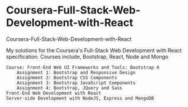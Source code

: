 # Coursera-Full-Stack-Web-Development-with-React
Coursera-Full-Stack-Web-Development-with-React

My solutions for the Coursera's Full-Stack Web Development with React specification. Courses include, Bootstrap, React, Node and Mongo

    Course: Front-End Web UI Frameworks and Tools: Bootstrap 4
        Assignment 1: Bootstrap and Responsive Design 
        Assignment 2: Bootstrap CSS Components 
        Assignment 3: Bootstrap JavaScript Components 
        Assignment 4: Bootstrap, JQuery and Sass 
    Front-End Web Development with React
    Server-side Development with NodeJS, Express and MongoDB
